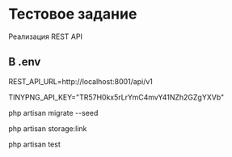 # Тестовое задание

Реализация REST API

## В .env

REST_API_URL=http://localhost:8001/api/v1

TINYPNG_API_KEY="TR57H0kx5rLrYmC4mvY41NZh2GZgYXVb"


php artisan migrate --seed

php artisan storage:link

php artisan test 
